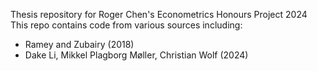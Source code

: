 Thesis repository for Roger Chen's Econometrics Honours Project 2024
This repo contains code from various sources including:
- Ramey and Zubairy (2018)
- Dake Li, Mikkel Plagborg Møller, Christian Wolf (2024)

